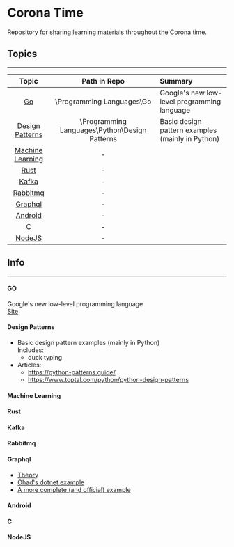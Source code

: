 # Corona Time
Repository for sharing learning materials throughout the Corona time.

## Topics
---

Topic | Path in Repo | Summary 
:----:|:------------:|:------
[Go](#Go) | \Programming Languages\Go | Google's new low-level programming language
[Design Patterns](#Design-Patterns) | \Programming Languages\Python\Design Patterns | Basic design pattern examples (mainly in Python)
[Machine Learning](#Machine-Learning) | - |
[Rust](#Rust) | - |
[Kafka](#Kafka) | - |
[Rabbitmq](#Rabbitmq) | - |
[Graphql](#Graphql) | - |
[Android](#Android) | - |
[C](#C) | - |
[NodeJS](#NodeJS) | - |

## Info
---
#### GO
Google's new low-level programming language<br>
[Site](https://golang.org/)

#### Design Patterns

* Basic design pattern examples (mainly in Python)<br>
  Includes:
  - duck typing
* Articles: 
  - https://python-patterns.guide/
  - https://www.toptal.com/python/python-design-patterns

#### Machine Learning

#### Rust

#### Kafka

#### Rabbitmq

#### Graphql
* [Theory](https://www.howtographql.com/)
* [Ohad's dotnet example](https://github.com/oazmiry/products)
* [A more complete (and official) example](https://github.com/graphql-dotnet/graphql-dotnet/tree/master/src/GraphQL.StarWars)

#### Android

#### C

#### NodeJS